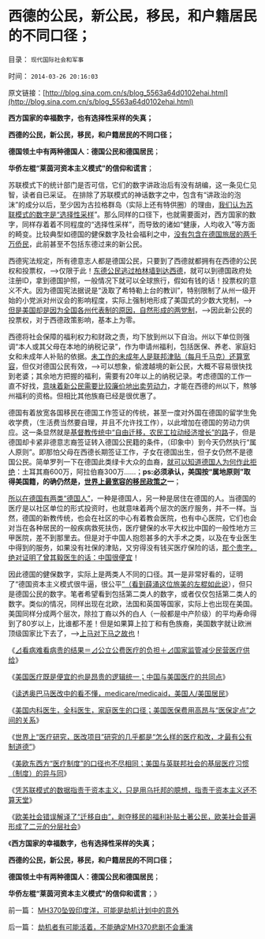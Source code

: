 # 西德的公民，新公民，移民，和户籍居民的不同口径；

目录： `现代国际社会和军事` 

时间： `2014-03-26 20:16:03` 

原文链接：[http://blog.sina.com.cn/s/blog_5563a64d0102ehai.html](http://blog.sina.com.cn/s/blog_5563a64d0102ehai.html)

**西方国家的幸福数字，也有选择性采样的失真；**

**西德的公民，新公民，移民，和户籍居民的不同口径；**

**德国领土中有两种德国人：德国公民和德国居民**；

**华侨左棍“莱茵河资本主义模式”的信仰和谎言**；

苏联模式下的统计部门是否可信，它们的数字讲政治后有没有胡编，这一条见仁见智，读者自已采证。
在排除了苏联模式的神话数字之中，包含有“讲政治的泡沫”的成分以后，至少因为古拉格群岛（实际上还有特供圈）的理由，[我们认为苏联模式的数字是“选择性采样](../../../2014/2/26/如何看待苏联模式下的天堂数据？数据构成论据的逻辑条件.md)”。那么同样的口径下，也就需要面对，西方国家的数字，同样存着着不同程度的“选择性采样”，而导致的诸如“健康，人均收入”等方面的畸变。比较典型如德国的健保数字及社会福利之中，[没有包含在德国旅居的两千万侨民](../../../2009/10/21/中国特色和特色中国，和美国“户籍制度”.md)，此前甚至不包括东德过来的新公民。

西德宪法规定，所有德意志人都是德国公民，只要到了西德就都拥有在西德的公民权和投票权，——>仅限于此！[东德公民逃过柏林墙到达西德](../../../2012/5/19/东德的“计划生育”，西德的人口红利和柏林墙；.md)，就可以到德国政府处注册ID，拿到德国护照，一般情况下就可以全球旅行，假如有钱的话！投票权的意义不大。因为德国宪法据说是“汲取了希特勒上台的教训”，特别限制了从州一级开始的小党派对州议会的影响程度，实际上强制地形成了美国式的少数大党制，——>[但是美国却是因为全国各州代表制的原因，自然形成的两党制](../../../2013/3/9/“两党制”是美国不够民主的结果，不是民主的特征.md)，——>因此新公民的投票权，对于西德政策影响，基本上为零。

西德将社会保障的福利权力和财政之责，均下放到州以下自治。州以下单位则强调“本人或其父母在本地的纳税记录”，作为申请州福利，包括医保、养老、家庭妇女和未成年人补贴的依据。[未工作的未成年人是联邦津贴（每月千马克）还算宽容](../../../2011/6/30/男女平等和女权运动鼓吹的不平等.md)，但仅对德国公民有效，——>可以想象，偷渡越境的新公民，大概不容易很快找到老婆；其余地方把握的福利，需要有20年以上的纳税记录。考虑德国的工作一直不好找，[意味着新公民需要比较廉价地出卖劳动力](../../../2009/10/19/廉价劳动力岗位的本地供应有社会保障的性质.md)，才能在西德的州以下，熬够州福利的资格。但相比其他族裔已经是很优惠了。

德国有着放宽各国移民在德国工作签证的传统，甚至一度对外国在德国的留学生免收学费，（生活费当然要自理，并且不允许找工作），以此增加在德国的劳动力供应。这一条显然就是[基督教传统中“自由迁移，农民工拉动经济增长”的路](../../../2012/11/26/“自由伤害他人自由”的悖论终结于自治的公共约束.md)子，但是德国却卡紧非德意志裔签证转入德国公民籍的条件，（印象中）到今天仍然执行“属人原则”。即那怕父母在西德长期签证工作，子女在德国出生，但子女仍然不是德国公民。简单罗列一下在德国此类绿卡大众的血裔，[就可以知道德国人为何作此拒绝](../../../2013/2/6/契约必定排外，不排外不成为契约.md)：土耳其裔600万，阿拉伯裔300万……；**ps:必须承认，美国按“属地原则”取得美国籍，**的确仍然是**，[世界上最宽容的移民政策之](../../../2010/2/1/入户大城市的诀窍和美国严厉的户籍制度.md)一**；

[所以在德国有两类“德国人”](../../../2014/3/1/苏联模式很神话，欧美数字也泡沫.md)，一种是德国人，另一种是居住在德国的人。当德国的医疗是以社区单位的形式投资时，也就意味着两个层次的医疗服务，并不一样。当然，德国的新教传统，也会在社区的中心有着教会医院，也有中心医院，它们也会对当在各种居民的一般疾病救死扶伤，医疗健保的水平大权比中国的一般性地方三甲医院，差不到那里去。但是对于中国人抱怨甚多的大手术之类，以及在专业医生中得到的服务，如果没有社保的津贴，又穷得没有钱买医疗保险的话，[那个贵字，绝对证明了曾其毅医生的话：中国很便宜](../../../2008/2/24/欲壑难填：人或会穷，不是施暴发泄的合法理由.md)！

因此德国的健保数字，实际上是两类人不同的口径。其一是非常好看的，证明了“德国资本主义模式很牛逼，很公平[”（看到薛涌这位旅美的左棍如此说](../../../2012/12/15/妖魔化中国或美国的险恶用心.md)），但只是德国公民的数字。笔者希望看到包括第二类人的数字，或者仅仅包括第二类人的数字。类似的情况，同样出现在北欧，法国和英国等国家，实际上也出现在美国。美国同样分成两个层次，除拉丁裔以外的白人（一般都是中产阶级）的平均寿命得到了80岁以上，比谁都不差！但是如果算上拉丁和有色族裔，美国数字就让欧洲顶级国家比下去了，——>[上马对下马之故也](../../../2014/2/23/美欧东西方“医疗制度”的口径也不尽相同.md)！

《[⊿看病难看病贵的结果＝⊿公立公费医疗的负担＋⊿国家监管减少民营医疗供给](../../../2014/1/31/医疗民粹“通往奴役之路”七步骤.md)》

《[美国医疗既是便宜的也是昂贵的逻辑统一；中国与美国医疗的共同点](../../../2014/2/7/美国医疗既是便宜的也是昂贵的逻辑统一；.md)》

《[读透奥巴马医改中的看不懂，medicare/medicaid，美国人/美国居民](../../../2014/2/8/读透奥巴马医改中的看不懂，medicare／medicaid.md)》

《[美国内科医生，全科医生，家庭医生的口径；美国医保费用高昂与“医保定点”之间的关系](../../../2014/2/9/美国医生的口径，美国医保费用高昂与“医保定点”之间的关系.md)》

《[世界上“医疗研究，医改项目”研究的几乎都是“怎么样的医疗和改，才最有公有制道德”](../../../2014/2/15/为什么医改会成为全世界折腾“都解决不了”的大难题？.md)》

《[美欧东西方“医疗制度”的口径也不尽相同；美国与英联邦社会的基层医疗习惯（制度）的异与同](../../../2014/2/23/美欧东西方“医疗制度”的口径也不尽相同.md)》

《[凭苏联模式的数据指责于资本主义，只是用乌托邦的臆想，指责于资本主义还不算天堂](../../../2014/2/26/如何看待苏联模式下的天堂数据？数据构成论据的逻辑条件.md)》

《[欧美社会错误解译了“迁移自由”，剥夺移民的福利补贴土著公民，欧美社会普遍形成了二元的分层社会](../../../2014/3/1/苏联模式很神话，欧美数字也泡沫.md)》

《**西方国家的幸福数字，也有选择性采样的失真；**

**西德的公民，新公民，移民，和户籍居民的不同口径；**

**德国领土中有两种德国人：德国公民和德国居民**；

**华侨左棍“莱茵河资本主义模式”的信仰和谎言**；》

前一篇： [MH370坠毁印度洋，可能是劫机计划中的意外](../../../2014/3/26/MH370坠毁印度洋，可能是劫机计划中的意外.md)

后一篇： [劫机者有可能活着，不能确定MH370悲剧不会重演](../../../2014/3/25/劫机者有可能活着，不能确定MH370悲剧不会重演.md)

